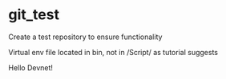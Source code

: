 # git_test
Create a test repository to ensure functionality

Virtual env file located in bin, not in /Script/ as tutorial suggests

Hello Devnet!